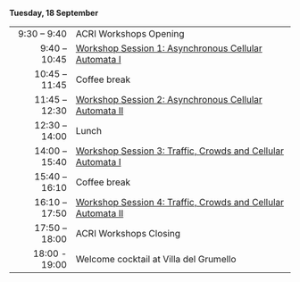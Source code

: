 **Tuesday, 18 September**

|               |                                                                             |
|--------------:|:----------------------------------------------------------------------------|
|   9:30 – 9:40 | ACRI Workshops Opening                                                      |
|  9:40 – 10:45 | [Workshop Session 1: Asynchronous Cellular Automata I](#workshop-1)         |
| 10:45 – 11:45 | Coffee break                                                                |
| 11:45 – 12:30 | [Workshop Session 2: Asynchronous Cellular Automata II](#workshop-2)        |
| 12:30 – 14:00 | Lunch                                                                       |
| 14:00 – 15:40 | [Workshop Session 3: Traffic, Crowds and Cellular Automata I](#workshop-3)  |
| 15:40 – 16:10 | Coffee break                                                                |
| 16:10 – 17:50 | [Workshop Session 4: Traffic, Crowds and Cellular Automata II](#Workshop-4) |
| 17:50 – 18:00 | ACRI Workshops Closing                                                      |
| 18:00 - 19:00 | Welcome cocktail at Villa del Grumello                                      |

